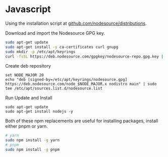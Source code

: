 # Javascript

Using the installation script at [github.com/nodesource/distributions](https://github.com/nodesource/distributions#installation-instructions).

Download and import the Nodesource GPG key.

```sh
sudo apt-get update
sudo apt-get install -y ca-certificates curl gnupg
sudo mkdir -p /etc/apt/keyrings
curl -fsSL https://deb.nodesource.com/gpgkey/nodesource-repo.gpg.key | sudo gpg --dearmor -o /etc/apt/keyrings/nodesource.gpg
```

Create deb repository

```
set NODE_MAJOR 20
echo "deb [signed-by=/etc/apt/keyrings/nodesource.gpg] https://deb.nodesource.com/node_$NODE_MAJOR.x nodistro main" | sudo tee /etc/apt/sources.list.d/nodesource.list
```

Run Update and Install

```
sudo apt-get update
sudo apt-get install nodejs -y
```

Both of these npm replacements are useful for installing packages, install either pnpm or yarn.

```sh
# yarn
sudo npm install -g yarn
# pnpm
sudo npm install -g pnpm
```
